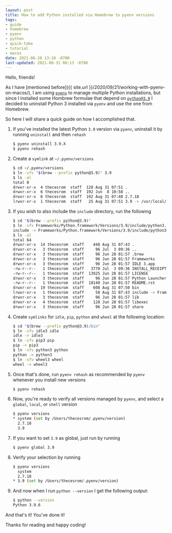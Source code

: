 ```yaml
---
layout: post
title: How to add Python installed via Homebrew to pyenv versions
tags:
- guide
- homebrew
- pyenv
- python
- quick-take
- tutorial
- macos
date: 2021-06-28 13:10 -0700
last-updated: 2021-08-31 08:13 -0700
---
```

Hello, friends!

As I have [mentioned before]({{ site.url }}/2020/09/21/working-with-pyenv-on-macos/), I am using [`pyenv`](https://github.com/pyenv/pyenv) to manage multiple Python installations, but since I installed some Hombrew formulae that depend on [`python@3.9`](https://formulae.brew.sh/formula/python@3.9) I decided to uninstall Python 3 installed via `pyenv` and use the one from Homebrew.

So here I will share a quick guide on how I accomplished that.

1. If you've installed the latest Python `3.9` version via `pyenv`, uninstall it by running `uninstall` and then `rehash`

    ```bash
    $ pyenv uninstall 3.9.X
    $ pyenv rehash
    ```

1. Create a `symlink` at `~/.pyenv/versions`

    ```bash
    $ cd ~/.pyenv/versions
    $ ln -sfv "$(brew --prefix python@3.9)" 3.9
    $ ls -al
    total 0
    drwxr-xr-x  4 thecesrom  staff  128 Aug 31 07:51 .
    drwxr-xr-x  6 thecesrom  staff  192 Jun  8 10:58 ..
    drwxr-xr-x  6 thecesrom  staff  192 Aug 31 07:48 2.7.18
    lrwxr-xr-x  1 thecesrom  staff   25 Aug 31 07:51 3.9 -> /usr/local/opt/python@3.9
    ```

1. If you wish to also include the `include` directory, run the following

    ```bash
    $ cd "$(brew --prefix python@3.9)"
    $ ln -sfv Frameworks/Python.framework/Versions/3.9/include/python3.9 include
    include -> Frameworks/Python.framework/Versions/3.9/include/python3.9
    $ ls -al
    total 64
    drwxr-xr-x  14 thecesrom  staff    448 Aug 31 07:43 .
    drwxr-xr-x   3 thecesrom  staff     96 Jul  3 09:36 ..
    drwxr-xr-x   3 thecesrom  staff     96 Jun 28 01:57 .brew
    drwxr-xr-x   3 thecesrom  staff     96 Jun 28 01:57 Frameworks
    drwxr-xr-x   3 thecesrom  staff     96 Jun 28 01:57 IDLE 3.app
    -rw-r--r--   1 thecesrom  staff   3770 Jul  3 09:36 INSTALL_RECEIPT.json
    -rw-r--r--   1 thecesrom  staff  13925 Jun 28 01:57 LICENSE
    drwxr-xr-x   3 thecesrom  staff     96 Jun 28 01:57 Python Launcher 3.app
    -rw-r--r--   1 thecesrom  staff  10140 Jun 28 01:57 README.rst
    drwxr-xr-x  19 thecesrom  staff    608 Aug 31 07:50 bin
    lrwxr-xr-x   1 thecesrom  staff     58 Aug 31 07:43 include -> Frameworks/Python.framework/Versions/3.9/include/python3.9
    drwxr-xr-x   3 thecesrom  staff     96 Jun 28 01:57 lib
    drwxr-xr-x   4 thecesrom  staff    128 Jun 28 01:57 libexec
    drwxr-xr-x   3 thecesrom  staff     96 Jun 28 01:57 share
    ```

1. Create `symlinks` for `idle`, `pip`, `python` and `wheel` at the following location:

    ```bash
    $ cd "$(brew --prefix python@3.9)/bin"
    $ ln -sfv idle3 idle
    idle -> idle3
    $ ln -sfv pip3 pip 
    pip -> pip3
    $ ln -sfv python3 python
    python -> python3
    $ ln -sfv wheel3 wheel
    wheel -> wheel3
    ```

1. Once that's done, run `pyenv rehash` as recommended by `pyenv` whenever you install new versions

    ```bash
    $ pyenv rehash
    ```

1. Now, you're ready to verify all versions managed by `pyenv`, and select a `global`, `local`, or `shell` version

    ```bash
    $ pyenv versions
    * system (set by /Users/thecesrom/.pyenv/version)
      2.7.18
      3.9
    ```

1. If you want to set `3.9` as global, just run by running 
    
    ```bash
    $ pyenv global 3.9
    ```

1. Verify your selection by running
    
    ```bash
    $ pyenv versions
      system
      2.7.18
    * 3.9 (set by /Users/thecesrom/.pyenv/version)
    ```

1. And now when I run `python --version` I get the following output:

    ```bash
    $ python --version
    Python 3.9.6
    ```

And that's it! You've done it!

Thanks for reading and happy coding!
